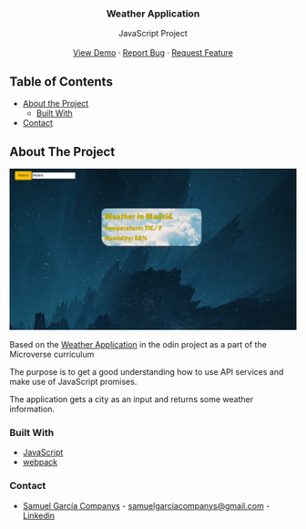 
  <h3 align="center">Weather Application</h3>

  <p align="center">
    JavaScript Project
    <br />
    <br />
    <a href="#">View Demo</a>
    ·
    <a href="https://github.com/samgaco/todolist/issues">Report Bug</a>
    ·
    <a href="https://github.com/samgaco/todolist/issues">Request Feature</a>
  </p>
</p>


<!-- TABLE OF CONTENTS -->
## Table of Contents

* [About the Project](#about-the-project)
  * [Built With](#built-with)
* [Contact](#Contact)




<!-- ABOUT THE PROJECT -->
## About The Project

  <a href="#">
    <img src="src/about.png" alt="Logo">
  </a>

Based on the [Weather Application](https://www.theodinproject.com/courses/javascript/lessons/weather-app) in the odin project as a part of the Microverse curriculum

The purpose is to get a good understanding how to use API services and make use of JavaScript promises.

The application gets a city as an input and returns some weather information.


### Built With
* [JavaScript](https://www.javascript.com/)
* [webpack](https://webpack.js.org/)


### Contact

* [Samuel García Companys](https://github.com/samgaco) - samuelgarciacompanys@gmail.com - [Linkedin](https://www.linkedin.com/in/samuel-garc%C3%ADa-companys-0a848284/)
